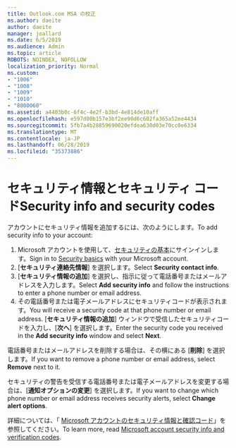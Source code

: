 ```yaml
---
title: Outlook.com MSA の校正
ms.author: daeite
author: daeite
manager: joallard
ms.date: 6/5/2019
ms.audience: Admin
ms.topic: article
ROBOTS: NOINDEX, NOFOLLOW
localization_priority: Normal
ms.custom:
- "1006"
- "1008"
- "1009"
- "1010"
- "8000060"
ms.assetid: a4403b0c-6f4c-4e2f-b3bd-4e814de10aff
ms.openlocfilehash: e597d00b157e3bf2ee90d6c602fa365a52ee4434
ms.sourcegitcommit: 5fb7a4b28859690020efdea630d03e70cc0e6334
ms.translationtype: MT
ms.contentlocale: ja-JP
ms.lasthandoff: 06/28/2019
ms.locfileid: "35373886"
---
```

# <a name="security-info-and-security-codes"></a><span data-ttu-id="e1be2-102">セキュリティ情報とセキュリティ コード</span><span class="sxs-lookup"><span data-stu-id="e1be2-102">Security info and security codes</span></span>

<span data-ttu-id="e1be2-103">アカウントにセキュリティ情報を追加するには、次のようにします。</span><span class="sxs-lookup"><span data-stu-id="e1be2-103">To add security info to your account:</span></span>

1. <span data-ttu-id="e1be2-104">Microsoft アカウントを使用して、[セキュリティの基本](https://account.microsoft.com/security)にサインインします。</span><span class="sxs-lookup"><span data-stu-id="e1be2-104">Sign in to [Security basics](https://account.microsoft.com/security) with your Microsoft account.</span></span>
1. <span data-ttu-id="e1be2-105">[**セキュリティ連絡先情報**] を選択します。</span><span class="sxs-lookup"><span data-stu-id="e1be2-105">Select **Security contact info**.</span></span>
1. <span data-ttu-id="e1be2-106">[**セキュリティ情報の追加**] を選択し、指示に従って電話番号またはメールアドレスを入力します。</span><span class="sxs-lookup"><span data-stu-id="e1be2-106">Select **Add security info** and follow the instructions to enter a phone number or email address.</span></span>
1. <span data-ttu-id="e1be2-107">その電話番号または電子メールアドレスにセキュリティコードが表示されます。</span><span class="sxs-lookup"><span data-stu-id="e1be2-107">You will receive a security code at that phone number or email address.</span></span> <span data-ttu-id="e1be2-108">[**セキュリティ情報の追加**] ウィンドウで受信したセキュリティコードを入力し、[**次へ**] を選択します。</span><span class="sxs-lookup"><span data-stu-id="e1be2-108">Enter the security code you received in the **Add security info** window and select **Next**.</span></span>

<span data-ttu-id="e1be2-109">電話番号またはメールアドレスを削除する場合は、その横にある [**削除**] を選択します。</span><span class="sxs-lookup"><span data-stu-id="e1be2-109">If you want to remove a phone number or email address, select **Remove** next to it.</span></span>

<span data-ttu-id="e1be2-110">セキュリティの警告を受信する電話番号または電子メールアドレスを変更する場合は、[**通知オプションの変更**] を選択します。</span><span class="sxs-lookup"><span data-stu-id="e1be2-110">If you want to change which phone number or email address receives security alerts, select **Change alert options**.</span></span>

<span data-ttu-id="e1be2-111">詳細については、「 [Microsoft アカウントのセキュリティ情報と確認コード](https://support.microsoft.com/help/12428/)」を参照してください。</span><span class="sxs-lookup"><span data-stu-id="e1be2-111">To learn more, read [Microsoft account security info and verification codes](https://support.microsoft.com/help/12428/).</span></span>